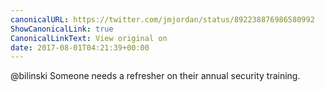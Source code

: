 ```yaml
---
canonicalURL: https://twitter.com/jmjordan/status/892238876986580992
ShowCanonicalLink: true
CanonicalLinkText: View original on
date: 2017-08-01T04:21:39+00:00
---
```

@bilinski Someone needs a refresher on their annual security training.